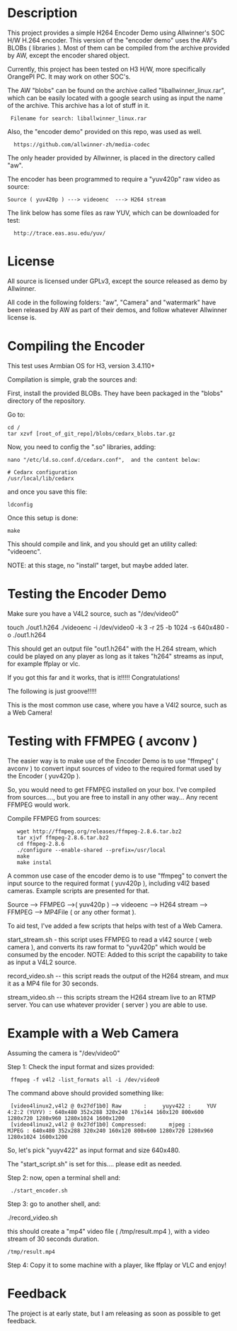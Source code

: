 Description
===========

This project provides a simple H264 Encoder Demo using Allwinner's SOC H/W H.264 encoder.
This version of the "encoder demo" uses the AW's BLOBs ( libraries ). Most of them can be
compiled from the archive provided by AW, except the encoder shared object.

Currently, this project has been tested on H3 H/W, more specifically OrangePI PC. It may work on other SOC's.

The AW "blobs" can be found on the archive called "liballwinner_linux.rar", which can be easily located with a google search using as
input the name of the archive. This archive has a lot of stuff in it.

     Filename for search: liballwinner_linux.rar

Also, the "encoder demo" provided on this repo, was used as well.

      https://github.com/allwinner-zh/media-codec


The only header provided by Allwinner, is placed in the directory called "aw".


The encoder has been programmed to require a "yuv420p" raw video as source:

    Source ( yuv420p ) ---> videoenc  ---> H264 stream


The link below has some files as raw YUV, which can be downloaded for test:

      http://trace.eas.asu.edu/yuv/


License
=======

All source is licensed under GPLv3, except the source released as demo by Allwinner.

All code in the following folders: "aw", "Camera" and "watermark" have been released by AW as part of their demos,
and follow whatever Allwinner license is.


Compiling the Encoder
=====================

This test uses Armbian OS for H3, version 3.4.110+

Compilation is simple, grab the sources and:


First, install the provided BLOBs. They have been packaged in the "blobs" directory of the repository.

Go to:

	cd /
	tar xzvf [root_of_git_repo]/blobs/cedarx_blobs.tar.gz


Now, you need to config the ".so" libraries, adding:

    nano "/etc/ld.so.conf.d/cedarx.conf",  and the content below:

    # Cedarx configuration
    /usr/local/lib/cedarx

and once you save this file:

    ldconfig
    
Once this setup is done:

    make


This should compile and link, and you should get an utility called: "videoenc".

NOTE: at this stage, no "install" target, but maybe added later.


Testing the Encoder Demo
=======================

Make sure you have a V4L2 source, such as "/dev/video0"

  touch ./out1.h264
  ./videoenc -i /dev/video0 -k 3 -r 25 -b 1024 -s 640x480 -o ./out1.h264

This should get an output file "out1.h264" with the H.264 stream, which could be played on any player as long as it takes "h264" streams as input, for example ffplay or vlc.

If you got this far and it works, that is it!!!!! Congratulations!

The following is just groove!!!!!

This is the most common use case, where you have a V4l2 source, such as a Web Camera!


Testing with FFMPEG ( avconv )
=============================

The easier way is to make use of the Encoder Demo is to use "ffmpeg" ( avconv ) to convert input sources of video to the required format used by the Encoder ( yuv420p ).

So, you would need to get FFMPEG installed on your box. I've compiled from sources...., but you are free to install in any other way... Any recent FFMPEG would work.

Compile FFMPEG from sources:

   	   wget http://ffmpeg.org/releases/ffmpeg-2.8.6.tar.bz2
   	   tar xjvf ffmpeg-2.8.6.tar.bz2
   	   cd ffmpeg-2.8.6
   	   ./configure --enable-shared --prefix=/usr/local
   	   make
   	   make instal

A common use case of the encoder demo is to use "ffmpeg" to convert the input source to the required format ( yuv420p ),
including v4l2 based cameras. Example scripts are presented for that.

  Source --> FFMPEG -->( yuv420p ) --> videoenc --> H264 stream -->  FFMPEG  -->  MP4File ( or any other format ).

To aid test, I've added a few scripts that helps with test of a Web Camera.

start_stream.sh - this script uses FFMPEG to read a vl42 source ( web camera ), and converts its raw format to "yuv420p" which would be consumed by the encoder.
                  NOTE: Added to this script the capability to take as input a V4L2 source.

record_video.sh -- this script reads the output of the H264 stream, and mux it as a MP4 file for 30 seconds.

stream_video.sh -- this scripts stream the H264 stream live to an RTMP server.  You can use whatever provider ( server ) you are able to use.


Example with a Web Camera
=========================

Assuming the camera is "/dev/video0"

Step 1: Check the input format and sizes provided:

     ffmpeg -f v4l2 -list_formats all -i /dev/video0

The command above should provided something like:

     [video4linux2,v4l2 @ 0x27df1b0] Raw       :     yuyv422 :     YUV 4:2:2 (YUYV) : 640x480 352x288 320x240 176x144 160x120 800x600 1280x720 1280x960 1280x1024 1600x1200
     [video4linux2,v4l2 @ 0x27df1b0] Compressed:       mjpeg :                MJPEG : 640x480 352x288 320x240 160x120 800x600 1280x720 1280x960 1280x1024 1600x1200


So, let's pick "yuyv422" as input format and size 640x480.

The "start_script.sh" is set for this.... please edit as needed.


Step 2: now, open a terminal shell and:

     ./start_encoder.sh


Step 3: go to another shell, and:


   ./record_video.sh

this should create a "mp4" video file ( /tmp/result.mp4 ), with a video stream of 30 seconds duration.

    /tmp/result.mp4

Step 4: Copy it to some machine with a player, like ffplay or VLC and enjoy!


Feedback
========

The project is at early state, but I am releasing as soon as possible to get feedback.
